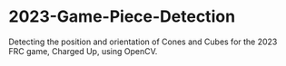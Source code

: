 # 2023-Game-Piece-Detection
Detecting the position and orientation of Cones and Cubes for the 2023 FRC game, Charged Up, using OpenCV.
